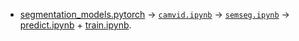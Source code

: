 - [segmentation_models.pytorch](https://github.com/qubvel/segmentation_models.pytorch/blob/master/examples/cars%20segmentation%20(camvid).ipynb) -> [`camvid.ipynb`](./camvid.ipynb) -> [`semseg.ipynb`](./semseg.ipynb) -> [predict.ipynb](./semseg/predict.ipynb) + [train.ipynb](./semseg/train.ipynb).
